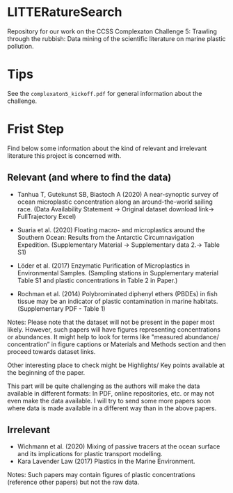 # LITTERatureSearch
Repository for our work on the CCSS Complexaton Challenge 5: Trawling through the rubbish: Data mining of the scientific literature on marine plastic pollution.

# Tips
See the `complexaton5_kickoff.pdf` for general information about the challenge.

# Frist Step
Find below some information about the kind of relevant and irrelevant literature this project is concerned with.

## Relevant (and where to find the data)
* Tanhua T, Gutekunst SB, Biastoch A (2020) A near-synoptic survey of ocean microplastic concentration along an around-the-world sailing race. (Data Availability Statement -> Original dataset download link-> FullTrajectory Excel)

* Suaria et al. (2020)  Floating macro- and microplastics around the Southern Ocean: Results from the Antarctic Circumnavigation Expedition. (Supplementary Material -> Supplementary data 2.-> Table S1)

* Löder et al. (2017) Enzymatic Purification of Microplastics in Environmental Samples. (Sampling stations in Supplementary material Table S1 and plastic concentrations in Table 2 in Paper.)

* Rochman et al. (2014) Polybrominated diphenyl ethers (PBDEs) in fish tissue may be an indicator of plastic contamination in marine habitats. (Supplementary PDF - Table 1)

Notes: Please note that the dataset will not be present in the paper most likely. However, such papers will have figures representing concentrations or abundances. It might help to look for terms like "measured abundance/ concentration” in figure captions or Materials and Methods section and then proceed towards dataset links.

Other interesting place to check might be Highlights/ Key points available at the beginning of the paper.

This part will be quite challenging as the authors will make the data available in different formats: In PDF, online repositories, etc. or may not even make the data available. I will try to send some more papers soon where data is made available in a different way than in the above papers.



## Irrelevant
* Wichmann et al. (2020) Mixing of passive tracers at the ocean surface and its implications for plastic transport modelling.
* Kara Lavender Law (2017) Plastics in the Marine Environment. 

Notes: Such papers may contain figures of plastic concentrations (reference other papers) but not the raw data.
